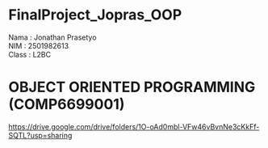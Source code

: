 # FinalProject_Jopras_OOP
Nama : Jonathan Prasetyo                                                                                                                        
NIM : 2501982613                                                                                                                                    
Class : L2BC                                                                                                                           
# OBJECT ORIENTED PROGRAMMING (COMP6699001)
https://drive.google.com/drive/folders/1O-oAd0mbl-VFw46vBvnNe3cKkFf-SQTL?usp=sharing
